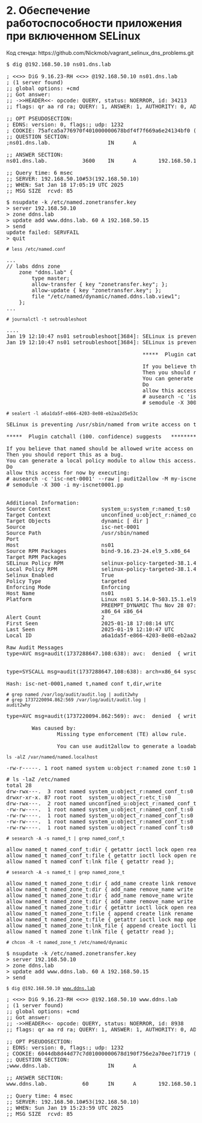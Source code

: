 <h1>2.	Обеспечение работоспособности приложения при включенном SELinux</h1>

<p>Код стенда: https://github.com/Nickmob/vagrant_selinux_dns_problems.git</p>

<pre>
$ dig @192.168.50.10 ns01.dns.lab

; <<>> DiG 9.16.23-RH <<>> @192.168.50.10 ns01.dns.lab
; (1 server found)
;; global options: +cmd
;; Got answer:
;; ->>HEADER<<- opcode: QUERY, status: NOERROR, id: 34213
;; flags: qr aa rd ra; QUERY: 1, ANSWER: 1, AUTHORITY: 0, ADDITIONAL: 1

;; OPT PSEUDOSECTION:
; EDNS: version: 0, flags:; udp: 1232
; COOKIE: 75afca5a776970f401000000678bdf4f7f669a6e24134bf0 (good)
;; QUESTION SECTION:
;ns01.dns.lab.                  IN      A

;; ANSWER SECTION:
ns01.dns.lab.           3600    IN      A       192.168.50.10

;; Query time: 6 msec
;; SERVER: 192.168.50.10#53(192.168.50.10)
;; WHEN: Sat Jan 18 17:05:19 UTC 2025
;; MSG SIZE  rcvd: 85
</pre>

<pre>
$ nsupdate -k /etc/named.zonetransfer.key
> server 192.168.50.10
> zone ddns.lab
> update add www.ddns.lab. 60 A 192.168.50.15
> send
update failed: SERVFAIL
> quit
</pre>




<code># less /etc/named.conf</code>
<pre>
...
// labs ddns zone
    zone "ddns.lab" {
        type master;
        allow-transfer { key "zonetransfer.key"; };
        allow-update { key "zonetransfer.key"; };
        file "/etc/named/dynamic/named.ddns.lab.view1";
    };
...
</pre>






<code># journalctl -t setroubleshoot</code>
<pre>....
Jan 19 12:10:47 ns01 setroubleshoot[3684]: SELinux is preventing /usr/sbin/named from write access on the directory dynamic. For complete SELinux messages run: sealert -l a6a1da5f-e866-4203-8e08-eb2aa2d5e53c
Jan 19 12:10:47 ns01 setroubleshoot[3684]: SELinux is preventing /usr/sbin/named from write access on the directory dynamic.

                                           *****  Plugin catchall (100. confidence) suggests   **************************

                                           If you believe that named should be allowed write access on the dynamic directory by default.
                                           Then you should report this as a bug.
                                           You can generate a local policy module to allow this access.
                                           Do
                                           allow this access for now by executing:
                                           # ausearch -c 'isc-net-0001' --raw | audit2allow -M my-iscnet0001
                                           # semodule -X 300 -i my-iscnet0001.pp
</pre>


<code># sealert -l a6a1da5f-e866-4203-8e08-eb2aa2d5e53c</code>
<pre>
SELinux is preventing /usr/sbin/named from write access on the directory dynamic.

*****  Plugin catchall (100. confidence) suggests   **************************

If you believe that named should be allowed write access on the dynamic directory by default.
Then you should report this as a bug.
You can generate a local policy module to allow this access.
Do
allow this access for now by executing:
# ausearch -c 'isc-net-0001' --raw | audit2allow -M my-iscnet0001
# semodule -X 300 -i my-iscnet0001.pp


Additional Information:
Source Context                system_u:system_r:named_t:s0
Target Context                unconfined_u:object_r:named_conf_t:s0
Target Objects                dynamic [ dir ]
Source                        isc-net-0001
Source Path                   /usr/sbin/named
Port                          <Unknown>
Host                          ns01
Source RPM Packages           bind-9.16.23-24.el9_5.x86_64
Target RPM Packages
SELinux Policy RPM            selinux-policy-targeted-38.1.45-3.el9_5.noarch
Local Policy RPM              selinux-policy-targeted-38.1.45-3.el9_5.noarch
Selinux Enabled               True
Policy Type                   targeted
Enforcing Mode                Enforcing
Host Name                     ns01
Platform                      Linux ns01 5.14.0-503.15.1.el9_5.x86_64 #1 SMP
                              PREEMPT_DYNAMIC Thu Nov 28 07:25:19 EST 2024
                              x86_64 x86_64
Alert Count                   2
First Seen                    2025-01-18 17:08:14 UTC
Last Seen                     2025-01-19 12:10:47 UTC
Local ID                      a6a1da5f-e866-4203-8e08-eb2aa2d5e53c

Raw Audit Messages
type=AVC msg=audit(1737288647.108:638): avc:  denied  { write } for  pid=796 comm="isc-net-0000" name="dynamic" dev="sda4" ino=50420990 scontext=system_u:system_r:named_t:s0 tcontext=unconfined_u:object_r:named_conf_t:s0 tclass=dir permissive=0


type=SYSCALL msg=audit(1737288647.108:638): arch=x86_64 syscall=openat success=no exit=EACCES a0=ffffff9c a1=7fc52ab6f050 a2=241 a3=1b6 items=0 ppid=1 pid=796 auid=4294967295 uid=25 gid=25 euid=25 suid=25 fsuid=25 egid=25 sgid=25 fsgid=25 tty=(none) ses=4294967295 comm=isc-net-0000 exe=/usr/sbin/named subj=system_u:system_r:named_t:s0 key=(null)

Hash: isc-net-0001,named_t,named_conf_t,dir,write
</pre>


<code># grep named /var/log/audit/audit.log | audit2why</code>
<br>
<code># grep 1737220094.862:569 /var/log/audit/audit.log | audit2why</code>
<pre>
type=AVC msg=audit(1737220094.862:569): avc:  denied  { write } for  pid=829 comm="isc-net-0001" name="dynamic" dev="sda4" ino=50420990 scontext=system_u:system_r:named_t:s0 tcontext=unconfined_u:object_r:named_conf_t:s0 tclass=dir permissive=0

        Was caused by:
                Missing type enforcement (TE) allow rule.

                You can use audit2allow to generate a loadable module to allow this access.
</pre>

<code>ls -alZ /var/named/named.localhost</code>
<pre>-rw-r-----. 1 root named system_u:object_r:named_zone_t:s0 152 Oct  3 05:26 /var/named/named.localhost</pre>

<pre># ls -laZ /etc/named
total 28
drw-rwx---.  3 root named system_u:object_r:named_conf_t:s0      121 Jan 18 16:45 .
drwxr-xr-x. 87 root root  system_u:object_r:etc_t:s0            8192 Jan 18 16:53 ..
drw-rwx---.  2 root named unconfined_u:object_r:named_conf_t:s0   56 Jan 18 16:45 dynamic
-rw-rw----.  1 root named system_u:object_r:named_conf_t:s0      805 Jan 18 16:45 named.50.168.192.rev
-rw-rw----.  1 root named system_u:object_r:named_conf_t:s0      628 Jan 18 16:45 named.dns.lab
-rw-rw----.  1 root named system_u:object_r:named_conf_t:s0      626 Jan 18 16:45 named.dns.lab.view1
-rw-rw----.  1 root named system_u:object_r:named_conf_t:s0      676 Jan 18 16:45 named.newdns.lab
</pre>


<code># sesearch -A -s named_t | grep named_conf_t</code>
<pre>
allow named_t named_conf_t:dir { getattr ioctl lock open read search };
allow named_t named_conf_t:file { getattr ioctl lock open read };
allow named_t named_conf_t:lnk_file { getattr read };
</pre>  
<code># sesearch -A -s named_t | grep named_zone_t</code>
<pre>
allow named_t named_zone_t:dir { add_name create link remove_name rename reparent rmdir setattr unlink watch watch_reads write }; [ named_write_master_zones ]:True
allow named_t named_zone_t:dir { add_name remove_name write }; [ named_write_master_zones ]:True
allow named_t named_zone_t:dir { add_name remove_name write }; [ named_write_master_zones ]:True
allow named_t named_zone_t:dir { add_name remove_name write }; [ named_write_master_zones ]:True
allow named_t named_zone_t:dir { getattr ioctl lock open read search };
allow named_t named_zone_t:file { append create link rename setattr unlink watch watch_reads write }; [ named_write_master_zones ]:True
allow named_t named_zone_t:file { getattr ioctl lock map open read };
allow named_t named_zone_t:lnk_file { append create ioctl link lock rename setattr unlink watch watch_reads write }; [ named_write_master_zones ]:True
allow named_t named_zone_t:lnk_file { getattr read };
</pre>

<code># chcon -R -t named_zone_t /etc/named/dynamic</code>
<pre>
$ nsupdate -k /etc/named.zonetransfer.key
> server 192.168.50.10
> zone ddns.lab
> update add www.ddns.lab. 60 A 192.168.50.15
> send
</pre>


<code>$ dig @192.168.50.10 www.ddns.lab</code>
<pre>
; <<>> DiG 9.16.23-RH <<>> @192.168.50.10 www.ddns.lab
; (1 server found)
;; global options: +cmd
;; Got answer:
;; ->>HEADER<<- opcode: QUERY, status: NOERROR, id: 8938
;; flags: qr aa rd ra; QUERY: 1, ANSWER: 1, AUTHORITY: 0, ADDITIONAL: 1

;; OPT PSEUDOSECTION:
; EDNS: version: 0, flags:; udp: 1232
; COOKIE: 6044db8d44d77c7d01000000678d190f756e2a70ee71f719 (good)
;; QUESTION SECTION:
;www.ddns.lab.                  IN      A

;; ANSWER SECTION:
www.ddns.lab.           60      IN      A       192.168.50.15

;; Query time: 4 msec
;; SERVER: 192.168.50.10#53(192.168.50.10)
;; WHEN: Sun Jan 19 15:23:59 UTC 2025
;; MSG SIZE  rcvd: 85
</pre>






